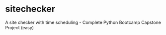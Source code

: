 # sitechecker
A site checker with time scheduling - Complete Python Bootcamp Capstone Project (easy)
